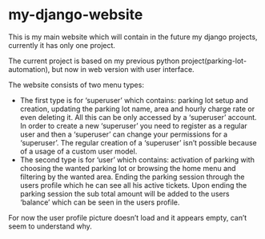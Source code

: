 # my-django-website

This is my main website which will contain in the future my django projects, currently it has only one project.

The current project is based on my previous python project(parking-lot-automation), but now in web version with user interface. 

The website consists of two menu types:
- The first type is for ‘superuser’ which contains: parking lot setup and creation, updating the parking lot name, area and hourly charge rate or even       deleting it. All this can be only accessed by a ‘superuser’ account. In order to create a new ‘superuser’ you need to register as a regular user and       then a ‘superuser’ can change your permissions for a ‘superuser’. The regular creation of a ‘superuser’ isn’t possible because of a usage of a custom       user   model.
- The second type is for ‘user’ which contains: activation of parking with choosing the wanted parking lot or browsing the home menu and filtering by the     wanted area. Ending the parking session through the users profile which he can see all his active tickets. Upon ending the parking session the sub total   amount will be added to the users ‘balance’ which can be seen in the users profile. 

For now the user profile picture doesn’t load and it appears empty, can’t seem to understand why.
